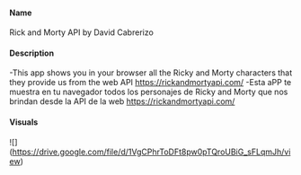 #### Name
Rick and Morty API by David Cabrerizo

#### Description
-This app shows you in your browser all the Ricky and Morty characters that they provide us from the web API https://rickandmortyapi.com/
-Esta aPP te muestra en tu navegador todos los personajes de Ricky and Morty que nos brindan desde la API  de la web https://rickandmortyapi.com/

#### Visuals
![] (https://drive.google.com/file/d/1VgCPhrToDFt8pw0pTQroUBiG_sFLqmJh/view)
